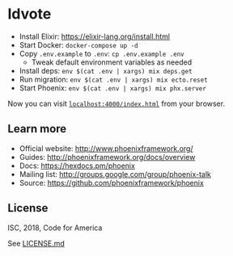# Idvote

- Install Elixir: https://elixir-lang.org/install.html
- Start Docker: `docker-compose up -d`
- Copy `.env.example` to `.env`: `cp .env.example .env`
  - Tweak default environment variables as needed
- Install deps: `env $(cat .env | xargs) mix deps.get`
- Run migration: `env $(cat .env | xargs) mix ecto.reset`
- Start Phoenix: `env $(cat .env | xargs) mix phx.server`

Now you can visit [`localhost:4000/index.html`](http://localhost:4000/index.html) from your browser.

## Learn more

  * Official website: http://www.phoenixframework.org/
  * Guides: http://phoenixframework.org/docs/overview
  * Docs: https://hexdocs.pm/phoenix
  * Mailing list: http://groups.google.com/group/phoenix-talk
  * Source: https://github.com/phoenixframework/phoenix

## License
ISC, 2018, Code for America

See [LICENSE.md](LICENSE.md)
